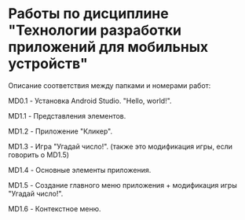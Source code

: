 # Работы по дисциплине "Технологии разработки приложений для мобильных устройств"

Описание соответствия между папками и номерами работ: 


MD0.1 - Установка Android Studio. "Hello, world!".


MD1.1 - Представления элементов. 


MD1.2 - Приложение "Кликер".


MD1.3 - Игра "Угадай число!". (также это модификация игры, если говорить о MD1.5)


MD1.4 - Основные элементы приложения.


MD1.5 - Создание главного меню приложения + модификация игры "Угадай число!".


MD1.6 - Контекстное меню.


